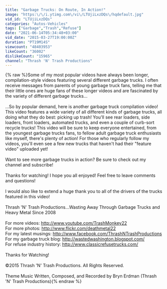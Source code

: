 ```yaml
---
title: "Garbage Trucks: On Route, In Action!"
image: "https:\/\/i.ytimg.com\/vi\/LTUjiLxzDQs\/hqdefault.jpg"
vid_id: "LTUjiLxzDQs"
categories: "Autos-Vehicles"
tags: ["Garbage","Trash","Refuse"]
date: "2021-06-14T05:34:48+03:00"
vid_date: "2015-03-27T19:00:00Z"
duration: "PT19M14S"
viewcount: "48403953"
likeCount: "36002"
dislikeCount: "15965"
channel: "Thrash 'N' Trash Productions"
---
```

{% raw %}Some of my most popular videos have always been longer, compilation-style videos featuring several different garbage trucks. I often receive messages from parents of young garbage truck fans, telling me that their little ones are huge fans of these longer videos and are fascinated by the variety of different garbage trucks...<br /><br />...So by popular demand, here is another garbage truck compilation video! This video features a wide variety of all different kinds of garbage trucks, all doing what they do best: picking up trash! You'll see rear loaders, side loaders, front loaders, automated trucks, and even a couple of curb-sort recycle trucks! This video will be sure to keep everyone entertained, from the youngest garbage trucks fans, to fellow adult garbage truck enthusiasts like myself, there's plenty of action! For those who regularly follow my videos, you'll even see a few new trucks that haven't had their &quot;feature video&quot; uploaded yet!<br /><br />Want to see more garbage trucks in action? Be sure to check out my channel and subscribe!<br /><br />Thanks for watching! I hope you all enjoyed! Feel free to leave comments and questions!<br /><br />I would also like to extend a huge thank you to all of the drivers of the trucks featured in this video!<br /><br />Thrash 'N' Trash Productions...Wasting Away Through Garbage Trucks and Heavy Metal Since 2008<br /><br />For more videos: <a rel="nofollow" target="blank" href="http://www.youtube.com/TrashMonkey22">http://www.youtube.com/TrashMonkey22</a><br />For more photos: <a rel="nofollow" target="blank" href="http://www.flickr.com/deathmetal22">http://www.flickr.com/deathmetal22</a><br />For my latest musings: <a rel="nofollow" target="blank" href="http://www.facebook.com/ThrashNTrashProductions">http://www.facebook.com/ThrashNTrashProductions</a><br />For my garbage truck blog: <a rel="nofollow" target="blank" href="http://wastedwashington.blogspot.com/">http://wastedwashington.blogspot.com/</a><br />For refuse industry history: <a rel="nofollow" target="blank" href="http://www.classicrefusetrucks.com/">http://www.classicrefusetrucks.com/</a><br /><br />Thanks for Watching!<br /><br />©2015 Thrash 'N' Trash Productions. All Rights Reserved.<br /><br />Theme Music Written, Composed, and Recorded by Bryn Erdman (Thrash 'N' Trash Productions){% endraw %}
